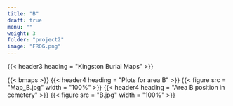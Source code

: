 ```yaml
---
title: "B"
draft: true
menu: ""
weight: 3
folder: "project2"
image: "FROG.png"
---
```


{{< header3 heading = "Kingston Burial Maps" >}}

{{< bmaps >}}
{{< header4 heading = "Plots for area B" >}}
{{< figure src = "Map_B.jpg" width = "100%" >}}
{{< header4 heading = "Area B position in cemetery" >}}
{{< figure src = "B.jpg" width = "100%" >}}














